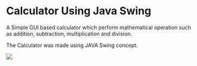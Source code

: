 # Calculator Using Java Swing

A Simple GUI based calculator which perform mathematical operation such as addition, subtraction, multiplication and division. 

The Calculator was made using JAVA Swing concept.

<img src="./rockPaperScissor.JPG">
